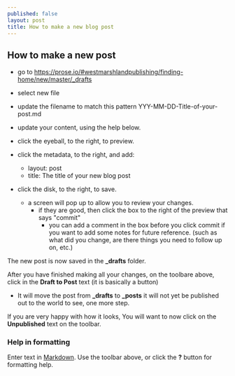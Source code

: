 ```yaml
---
published: false
layout: post
title: How to make a new blog post
---
```

## How to make a new post

- go to https://prose.io/#westmarshlandpublishing/finding-home/new/master/_drafts
- select new file
- update the filename to match this pattern YYY-MM-DD-Title-of-your-post.md
- update your content, using the help below.

- click the eyeball, to the right, to preview.
- click the metadata, to the right, and add:
  - layout: post
  - title: The title of your new blog post

- click the disk, to the right, to save.
  - a screen will pop up to allow you to review your changes.
    - if they are good, then click the box to the right of the preview that says "commit"
      - you can add a comment in the box before you click commit if you want to add some notes for future reference. (such as what did you change, are there things you need to follow up on, etc.)


The new post is now saved in the **_drafts** folder.

After you have finished making all your changes, on the toolbare above, click in the **Draft to Post** text (it is basically a button)
  - It will move the post from **_drafts** to **_posts** it will not yet be published out to the world to see, one more step.

If you are very happy with how it looks, You will want to now click on the **Unpublished** text on the toolbar.
  
  

### Help in formatting
Enter text in [Markdown](http://daringfireball.net/projects/markdown/). Use the toolbar above, or click the **?** button for formatting help.
